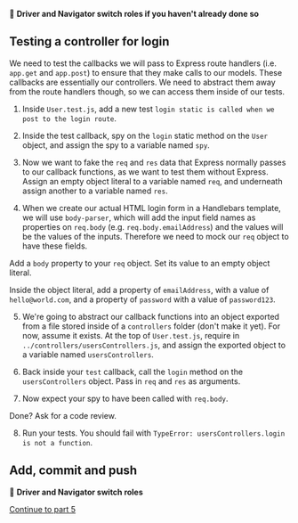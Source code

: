:twisted_rightwards_arrows: **Driver and Navigator switch roles if you haven't already done so**

## Testing a controller for login

We need to test the callbacks we will pass to Express route handlers (i.e. `app.get` and `app.post`) to ensure that they make calls to our models. These callbacks are essentially our controllers. We need to abstract them away from the route handlers though, so we can access them inside of our tests.

1. Inside `User.test.js`, add a new test `login static is called when we post to the login route`.

2. Inside the test callback, spy on the `login` static method on the `User` object, and assign the spy to a variable named `spy`.

3. Now we want to fake the `req` and `res` data that Express normally passes to our callback functions, as we want to test them without Express. Assign an empty object literal to a variable named `req`, and underneath assign another to a variable named `res`.

4. When we create our actual HTML login form in a Handlebars template, we will use `body-parser`, which will add the input field names as properties on `req.body` (e.g. `req.body.emailAddress`) and the values will be the values of the inputs. Therefore we need to mock our `req` object to have these fields. 

Add a `body` property to your `req` object. Set its value to an empty object literal.

Inside the object literal, add a property of `emailAddress`, with a value of `hello@world.com`, and a property of `password` with a value of `password123`.

5. We're going to abstract our callback functions into an object exported from a file stored inside of a `controllers` folder (don't make it yet). For now, assume it exists. At the top of `User.test.js`, require in `../controllers/usersControllers.js`, and assign the exported object to a variable named `usersControllers`.

6. Back inside your `test` callback, call the `login` method on the `usersControllers` object. Pass in `req` and `res` as arguments.

7. Now expect your spy to have been called with `req.body`.

Done? Ask for a code review.

8. Run your tests. You should fail with `TypeError: usersControllers.login is not a function`.

## Add, commit and push

:twisted_rightwards_arrows: **Driver and Navigator switch roles**

[Continue to part 5](lesson1_part5.md)
